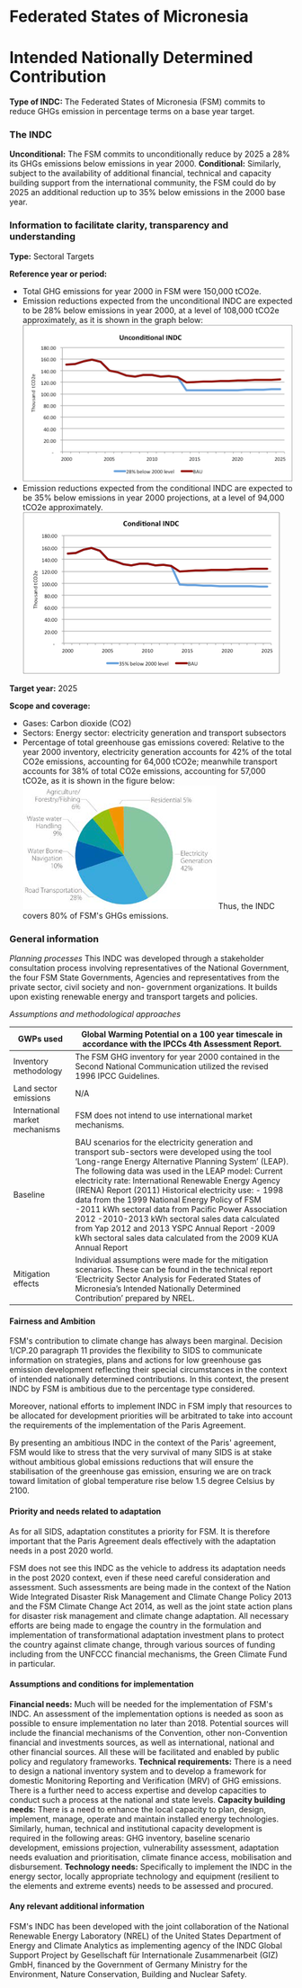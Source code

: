 # Federated States of Micronesia 
# Intended Nationally Determined Contribution 

**Type of INDC:** The Federated States of Micronesia (FSM) commits to reduce GHGs emission in percentage terms on a base year target. 

### The INDC
**Unconditional:** The FSM commits to unconditionally reduce by 2025 a 28% its GHGs emissions below emissions in year 2000.
**Conditional:** Similarly, subject to the availability of additional financial, technical and capacity building support from the international community, the FSM could do by 2025 an additional reduction up to 35% below emissions in the 2000 base year. 

### Information to facilitate clarity, transparency and understanding 

**Type:** Sectoral Targets

**Reference year or period:** 
* Total GHG emissions for year 2000 in FSM were 150,000 tCO2e. 
* Emission reductions expected from the unconditional INDC are expected to be 28% below emissions in year 2000, at a level of 108,000 tCO2e approximately, as it is shown in the graph below: 
![Figure 1: Unconditional INDC](./FSM-1.PNG)
* Emission reductions expected from the conditional INDC are expected to be 35% below emissions in year 2000 projections, at a level of 94,000 tCO2e approximately. 
![Figure 2: Conditional INDC](./FSM-2.PNG)

**Target year:** 2025

**Scope and coverage:**
* Gases: Carbon dioxide (CO2)
* Sectors: Energy sector: electricity generation and transport subsectors 
* Percentage of total greenhouse gas emissions covered: Relative to the year 2000 inventory, electricity generation accounts for 42% of the total CO2e emissions, accounting for 64,000 tCO2e; meanwhile transport accounts for 38% of total CO2e emissions, accounting for 57,000 tCO2e, as it is shown in the figure below: 
![Figure 3: Relative Emissions](./FSM-3.PNG) 
Thus, the INDC covers 80% of FSM's GHGs emissions. 

### General information 
*Planning processes*
This INDC was developed through a stakeholder consultation process involving representatives of the National Government, the four FSM State Governments, Agencies and representatives from the private sector, civil society and non- government organizations. It builds upon existing renewable energy and transport targets and policies. 

*Assumptions and methodological approaches* 

| GWPs used | Global Warming Potential on a 100 year timescale in accordance with the IPCCs 4th Assessment Report. |
|---------------------------------|-----------------------------------------------------------------------------------------------------------------------------------------------------------------------------------------------------------------------------------------------------------------------------------------------------------------------------------------------------------------------------------------------------------------------------------------------------------------------------------------------------------------------------------------------------------------------------------------------------------------------|
| Inventory methodology | The FSM GHG inventory for year 2000 contained in the Second National Communication utilized the revised 1996 IPCC Guidelines. |
| Land sector emissions | N/A |
| International market mechanisms | FSM does not intend to use international market mechanisms. |
| Baseline |  BAU scenarios for the electricity generation and transport sub-sectors were developed using the tool ‘Long-range Energy Alternative Planning System’ (LEAP). The following data was used in the LEAP model:  Current electricity rate: International Renewable Energy Agency (IRENA) Report (2011)  Historical electricity use: - 1998 data from the 1999 National Energy Policy of FSM -2011 kWh sectoral data from Pacific Power Association 2012 -2010-2013 kWh sectoral sales data calculated from Yap 2012 and 2013 YSPC Annual Report -2009 kWh sectoral sales data calculated from the 2009 KUA Annual Report |
| Mitigation effects | Individual assumptions were made for the mitigation scenarios. These can be found in the technical report ‘Electricity Sector Analysis for Federated States of Micronesia’s Intended Nationally Determined Contribution’ prepared by NREL. |

#### Fairness and Ambition 

FSM's contribution to climate change has always been marginal. Decision 1/CP.20 paragraph 11 provides the flexibility to SIDS to communicate information on strategies, plans and actions for low greenhouse gas emission development reflecting their special circumstances in the context of intended nationally determined contributions. In this context, the present INDC by FSM is ambitious due to the percentage type considered. 

Moreover, national efforts to implement INDC in FSM imply that resources to be allocated for development priorities will be arbitrated to take into account the requirements of the implementation of the Paris Agreement. 

By presenting an ambitious INDC in the context of the Paris' agreement, FSM would like to stress that the very survival of many SIDS is at stake without ambitious global emissions reductions that will ensure the stabilisation of the greenhouse gas emission, ensuring we are on track toward limitation of global temperature rise below 1.5 degree Celsius by 2100. 

#### Priority and needs related to adaptation 

As for all SIDS, adaptation constitutes a priority for FSM. It is therefore important that the Paris Agreement deals effectively with the adaptation needs in a post 2020 world. 

FSM does not see this INDC as the vehicle to address its adaptation needs in the post 2020 context, even if these need careful consideration and assessment. Such assessments are being made in the context of the Nation Wide Integrated Disaster Risk Management and Climate Change Policy 2013 and the FSM Climate Change Act 2014, as well as the joint state action plans for disaster risk management and climate change adaptation. All necessary efforts are being made to engage the country in the formulation and implementation of transformational adaptation investment plans to protect the country against climate change, through various sources of funding including from the UNFCCC financial mechanisms, the Green Climate Fund in particular. 

#### Assumptions and conditions for implementation 

**Financial needs:** 
Much will be needed for the implementation of FSM's INDC. An assessment of the implementation options is needed as soon as possible to ensure implementation no later than 2018. Potential sources will include the financial mechanisms of the Convention, other non-Convention financial and investments sources, as well as international, national and other financial sources. All these will be facilitated and enabled by public policy and regulatory frameworks. 
**Technical requirements:** 
There is a need to design a national inventory system and to develop a framework for domestic Monitoring Reporting and Verification (MRV) of GHG emissions. There is a further need to access expertise and develop capacities to conduct such a process at the national and state levels. 
**Capacity building needs:** 
There is a need to enhance the local capacity to plan, design, implement, manage, operate and maintain installed energy technologies. Similarly, human, technical and institutional capacity development is required in the following areas: GHG inventory, baseline scenario development, emissions projection, vulnerability assessment, adaptation needs evaluation and prioritisation, climate finance access, mobilisation and disbursement. 
**Technology needs:** 
Specifically to implement the INDC in the energy sector, locally appropriate technology and equipment (resilient to the elements and extreme events) needs to be assessed and procured. 

#### Any relevant additional information 
FSM's INDC has been developed with the joint collaboration of the National Renewable Energy Laboratory (NREL) of the United States Department of Energy and Climate Analytics as implementing agency of the INDC Global Support Project by Gesellschaft für Internationale Zusammenarbeit (GIZ) GmbH, financed by the Government of Germany Ministry for the Environment, Nature Conservation, Building and Nuclear Safety. 